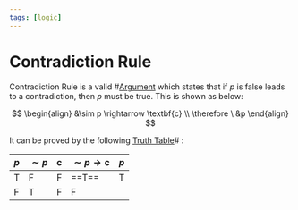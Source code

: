 ```yaml
---
tags: [logic]
---
```


# Contradiction Rule

Contradiction Rule is a valid #[Argument](202205062050.md) which states that
if $p$ is false leads to a contradiction, then $p$ must be true. This is shown
as below:

$$
\begin{align}
&\sim p \rightarrow \textbf{c} \\
\therefore \ &p
\end{align}
$$

It can be proved by the following [Truth Table](202205061151.md)# :

| $p$ | $\sim p$ | $\textbf{c}$ | $\sim p \rightarrow \textbf{c}$ | $p$ |
| --- | -------- | ------------ | ------------------------------- | --- |
| T   | F        | F            | ==T==                           | T   |
| F   | T        | F            | F                               |     |
